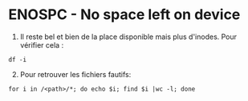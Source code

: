 # ENOSPC - No space left on device

1. Il reste bel et bien de la place disponible mais plus d'inodes. Pour vérifier cela :
```ssh
df -i
```

2. Pour retrouver les fichiers fautifs:
```ssh
for i in /<path>/*; do echo $i; find $i |wc -l; done
```
